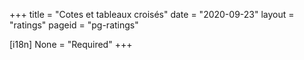 +++
title = "Cotes et tableaux croisés"
date = "2020-09-23"
layout = "ratings"
pageid = "pg-ratings"

[i18n]
    None = "Required"
+++

